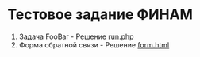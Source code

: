 # Тестовое задание ФИНАМ
1) Задача FooBar - Решение [run.php](run.php)
2) Форма обратной связи - Решение [form.html](form.html)
